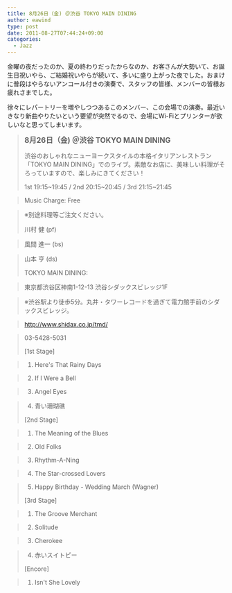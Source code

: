 ```yaml
---
title: 8月26日（金) ＠渋谷 TOKYO MAIN DINING
author: eawind
type: post
date: 2011-08-27T07:44:24+09:00
categories:
  - Jazz
---
```

金曜の夜だったのか、夏の終わりだったからなのか、お客さんが大勢いて、お誕生日祝いやら、ご結婚祝いやらが続いて、多いに盛り上がった夜でした。おまけに普段はやらないアンコール付きの演奏で、スタッフの皆様、メンバーの皆様お疲れさまでした。

徐々にレパートリーを増やしつつあるこのメンバー、この会場での演奏。最近いきなり新曲やりたいという要望が突然でるので、会場にWi-Fiとプリンターが欲しいなと思ってしまいます。

> **<big>8月26日（金) ＠渋谷 TOKYO MAIN DINING</big>**
>
> 渋谷のおしゃれなニューヨークスタイルの本格イタリアンレストラン「TOKYO MAIN DINING」でのライブ。素敵なお店に、美味しい料理がそろっていますので、楽しみにきてください！
>
> 1st 19:15~19:45 / 2nd 20:15~20:45 / 3rd 21:15~21:45

> Music Charge: Free

> ※別途料理等ご注文ください。
>
> 川村 健 (pf)

> 風間 進一 (bs)

> 山本 亨 (ds)
>
> TOKYO MAIN DINING:

> 東京都渋谷区神南1-12-13 渋谷シダックスビレッジ1F

> ※渋谷駅より徒歩5分。丸井・タワーレコードを過ぎて電力館手前のシダックスビレッジ。

> http://www.shidax.co.jp/tmd/

> 03-5428-5031
>
> [1st Stage]

> 1. Here's That Rainy Days

> 2. If I Were a Bell

> 3. Angel Eyes

> 4. 青い珊瑚礁
>
> [2nd Stage]

> 1. The Meaning of the Blues

> 2. Old Folks

> 3. Rhythm-A-Ning

> 4. The Star-crossed Lovers

> 5. Happy Birthday - Wedding March (Wagner)
>
> [3rd Stage]

> 1. The Groove Merchant

> 2. Solitude

> 3. Cherokee

> 4. 赤いスイトピー
>
> [Encore]

> 1. Isn't She Lovely
